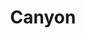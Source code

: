 ---
title: Canyon
end: 2020-03-04 00:00:00
begin: 2020-03-04 00:00:00
img: /assets/render/canyon/canyon.png
img_alt: Pearls of silky soft white cotton, bubble up under vibrant lighting
description: |
  We developed a virtual showcase for the softest bedding imaginable.
tags:
  - Design
  - Dev
  - Branding
---